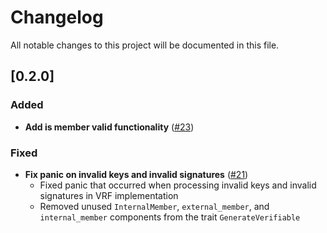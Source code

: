 # Changelog

All notable changes to this project will be documented in this file.

## [0.2.0]

### Added
- **Add is member valid functionality** ([#23](https://github.com/paritytech/verifiable/pull/23))

### Fixed
- **Fix panic on invalid keys and invalid signatures** ([#21](https://github.com/paritytech/verifiable/pull/21))
  - Fixed panic that occurred when processing invalid keys and invalid signatures in VRF implementation
  - Removed unused `InternalMember`, `external_member`, and `internal_member` components from the trait `GenerateVerifiable`